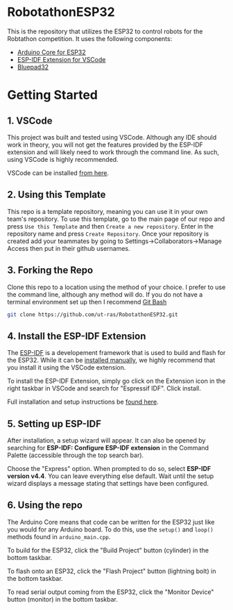 RobotathonESP32
====================

This is the repository that utilizes the ESP32 to control robots for the Robtathon competition. It uses the following components:
* [Arduino Core for ESP32](https://github.com/espressif/arduino-esp32)
* [ESP-IDF Extension for VSCode](https://github.com/espressif/vscode-esp-idf-extension)
* [Bluepad32](https://github.com/ricardoquesada/bluepad32/tree/main)

Getting Started
===================

## 1. VSCode
This project was built and tested using VSCode. Although any IDE should work in theory, you will not get the features provided by the ESP-IDF extension and will likely need to work through the command line. As such, using VSCode is highly recommended.

VSCode can be installed [from here](https://code.visualstudio.com/).

## 2. Using this Template
This repo is a template repository, meaning you can use it in your own team's repository. To use this template, go to the main page of our repo and press ```Use this Template``` and then ```Create a new repository```. Enter in the repository name and press ```Create Repository```. Once your repository is created add your teammates by going to Settings->Collaborators->Manage Access then put in their github usernames.
## 3. Forking the Repo
Clone this repo to a location using the method of your choice. I prefer to use the command line, although any method will do. If you do not have a terminal environment set up then I recommend [Git Bash](https://git-scm.com/downloads)
```sh
git clone https://github.com/ut-ras/RobotathonESP32.git
```
## 4. Install the ESP-IDF Extension
The [ESP-IDF](https://docs.espressif.com/projects/esp-idf/en/latest/esp32/get-started/) is a developement framework that is used to build and flash for the ESP32. While it can be [installed manually](https://docs.espressif.com/projects/esp-idf/en/latest/esp32/get-started/windows-setup.html), we highly recommend that you install it using the VSCode extension.

To install the ESP-IDF Extension, simply go click on the Extension icon in the right taskbar in VSCode and search for "Espressif IDF". Click install.

Full installation and setup instructions be [found here](https://github.com/espressif/vscode-esp-idf-extension/blob/master/docs/tutorial/install.md).

## 5. Setting up ESP-IDF
After installation, a setup wizard will appear. It can also be opened by searching for **ESP-IDF: Configure ESP-IDF extension** in the Command Palette (accessible through the top search bar).

Choose the "Express" option. When prompted to do so, select **ESP-IDF version v4.4**. You can leave everything else default. Wait until the setup wizard displays a message stating that settings have been configured.

## 6. Using the repo
The Arduino Core means that code can be written for the ESP32 just like you would for any Arduino board. To do this, use the `setup()` and `loop()` methods found in `arduino_main.cpp`.

To build for the ESP32, click the "Build Project" button (cylinder) in the bottom taskbar.

To flash onto an ESP32, click the "Flash Project" button (lightning bolt) in the bottom taskbar.

To read serial output coming from the ESP32, click the "Monitor Device" button (monitor) in the bottom taskbar.
